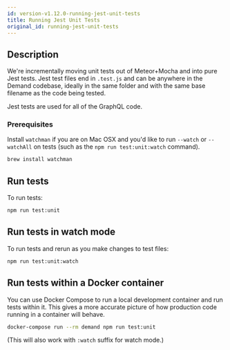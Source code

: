 ```yaml
---
id: version-v1.12.0-running-jest-unit-tests
title: Running Jest Unit Tests
original_id: running-jest-unit-tests
---
```


## Description

We're incrementally moving unit tests out of Meteor+Mocha and into pure Jest tests. Jest test files end in `.test.js` and can be anywhere in the Demand codebase, ideally in the same folder and with the same base filename as the code being tested.

Jest tests are used for all of the GraphQL code.

### Prerequisites

Install `watchman` if you are on Mac OSX and you'd like to run `--watch` or `--watchAll` on tests (such as the `npm run test:unit:watch` command).

```sh
brew install watchman
```

## Run tests

To run tests:

```sh
npm run test:unit
```

## Run tests in watch mode

To run tests and rerun as you make changes to test files:

```sh
npm run test:unit:watch
```

## Run tests within a Docker container

You can use Docker Compose to run a local development container and run tests within it. This gives a more accurate picture of how production code running in a container will behave.

```sh
docker-compose run --rm demand npm run test:unit
```

(This will also work with `:watch` suffix for watch mode.)
